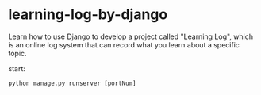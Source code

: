 # learning-log-by-django
Learn how to use Django to develop a project called "Learning Log", which is an online log system that can record what you learn about a specific topic.



start:

```cmd
python manage.py runserver [portNum]
```

